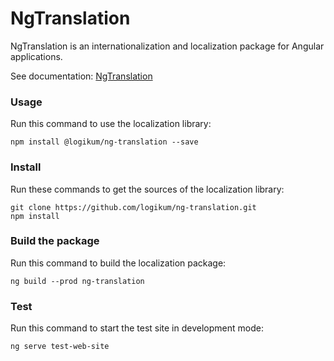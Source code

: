 # NgTranslation

NgTranslation is an internationalization and localization package for
Angular applications.

See documentation: [NgTranslation](https://ngt.logikum.hu/)

### Usage

Run this command to use the localization library:
```
npm install @logikum/ng-translation --save
```
### Install

Run these commands to get the sources of the localization library:
```
git clone https://github.com/logikum/ng-translation.git
npm install
```
### Build the package

Run this command to build the localization package:
```
ng build --prod ng-translation
```
### Test

Run this command to start the test site in development mode:
```
ng serve test-web-site
```
